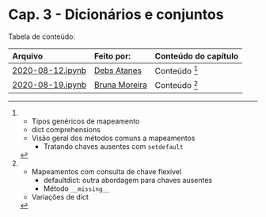 # Cap. 3 -  Dicionários e conjuntos

Tabela de conteúdo:

|Arquivo                               |Feito por:             |Conteúdo do capítulo   |
|:-------------------------------------|:----------------------|:----------------------|
| [2020-08-12.ipynb](2020-08-12.ipynb) | [Debs Atanes]         | Conteúdo [^meeting1]  |
| [2020-08-19.ipynb](2020-08-19.ipynb) | [Bruna Moreira]       | Conteúdo [^meeting2]  |


[^meeting1]: 
	-  Tipos genéricos de mapeamento
	-  dict comprehensions
	-  Visão geral dos métodos comuns a mapeamentos
		-  Tratando chaves ausentes com `setdefault`

[^meeting2]: 
	-  Mapeamentos com consulta de chave flexível
		-  defaultdict: outra abordagem para chaves ausentes
		-  Método `__missing__`
	-  Variações de dict

[Debs Atanes]: https://github.com/dehatanes
[Bruna Moreira]: https://github.com/BrunaNayara

